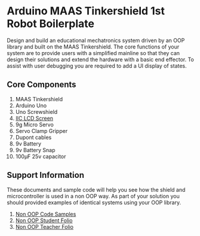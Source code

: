 # Arduino MAAS Tinkershield 1st Robot Boilerplate
Design and build an educational mechatronics system driven by an OOP library and built on the MAAS Tinkershield. The core functions of your system are to provide users with a simplified mainline so that they can design their solutions and extend the hardware with a basic end effector. To assist with user debugging you are required to add a UI display of states.

## Core Components
1. MAAS Tinkershield
2. Arduino Uno
3. Uno Screwshield
3. [IIC LCD Screen](https://github.com/TempeHS/TempeHS_Ardunio_Boilerplate/tree/main/TempeHS_Sensor_Catalogue/Examples/IIC_1602_LCD)
4. 9g Micro Servo
5. Servo Clamp Gripper
6. Dupont cables
7. 9v Battery
8. 9v Battery Snap
10. 100µF 25v capacitor

## Support Information
These documents and sample code will help you see how the shield and microcontroller is used in a non OOP way. As part of your solution you should provided examples of identical systems using your OOP library.
1. [Non OOP Code Samples](https://github.com/TempeHS/TempeHS_Ardunio_Boilerplate/blob/main/Arduino_MAAS_Tinkershield_1st_Robot/tas-s4-s5-coding-samples.zip)
2. [Non OOP Student Folio](https://github.com/TempeHS/TempeHS_Ardunio_Boilerplate/blob/main/Arduino_MAAS_Tinkershield_1st_Robot/tas-s4-s5-crack-the-code-student-folio.docx)
3. [Non OOP Teacher Folio](https://github.com/TempeHS/TempeHS_Ardunio_Boilerplate/blob/main/Arduino_MAAS_Tinkershield_1st_Robot/tas-s4-s5-crack-the-code-teacher-folio.docx)
